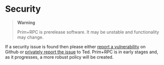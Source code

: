 # Security

> **Warning**
>
> Prim+RPC is prerelease software. It may be unstable and functionality may change.

If a security issue is found then please either
[report a vulnerability](https://github.com/doseofted/prim-rpc/security/advisories/new) on Github or
[privately report the issue](mailto:ted@doseofted.com) to Ted. Prim+RPC is in early stages and, as it progresses, a more
robust policy will be created.
